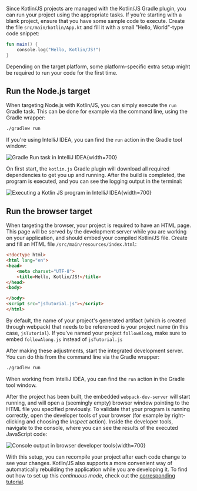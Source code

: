 [//]: # (title: 运行 Kotlin/JS)

Since Kotlin/JS projects are managed with the Kotlin/JS Gradle plugin, you can run your project using the
appropriate tasks. If you're starting with a blank project, ensure that you have some sample code to execute.
Create the file `src/main/kotlin/App.kt` and fill it with a small "Hello, World"-type code snippet:

```kotlin
fun main() {
    console.log("Hello, Kotlin/JS!")
}
```

Depending on the target platform, some platform-specific extra setup might be required to run your code for the first time.

## Run the Node.js target

When targeting Node.js with Kotlin/JS, you can simply execute the `run` Gradle task. This can be done for example via the
command line, using the Gradle wrapper:

```bash
./gradlew run
```

If you're using IntelliJ IDEA, you can find the `run` action in the Gradle tool window:

![Gradle Run task in IntelliJ IDEA](run-gradle-task.png){width=700}

On first start, the `kotlin.js` Gradle plugin will download all required dependencies to get you up and running.
After the build is completed, the program is executed, and you can see the logging output in the terminal:

![Executing a Kotlin JS program in IntelliJ IDEA](cli-output.png){width=700}

## Run the browser target

When targeting the browser, your project is required to have an HTML page. This page will be served by the development
server while you are working on your application, and should embed your compiled Kotlin/JS file.
Create and fill an HTML file `/src/main/resources/index.html`:

```html
<!doctype html>
<html lang="en">
<head>
    <meta charset="UTF-8">
    <title>Hello, Kotlin/JS!</title>
</head>
<body>

</body>
<script src="jsTutorial.js"></script>
</html>
```

By default, the name of your project's generated artifact (which is created through webpack) that needs to be referenced
is your project name (in this case, `jsTutorial`). If you've named your project `followAlong`, make sure to embed
`followAlong.js` instead of `jsTutorial.js`

After making these adjustments, start the integrated development server. You can do this from the command line via the
Gradle wrapper:

```bash
./gradlew run
```

When working from IntelliJ IDEA, you can find the `run` action in the Gradle tool window.

After the project has been built, the embedded `webpack-dev-server` will start running, and will open a (seemingly empty)
browser window pointing to the HTML file you specified previously. To validate that your program is running correctly,
open the developer tools of your browser (for example by right-clicking and choosing the _Inspect_ action).
Inside the developer tools, navigate to the console, where you can see the results of the executed JavaScript code:

![Console output in browser developer tools](browser-console-output.png){width=700}

With this setup, you can recompile your project after each code change to see your changes. Kotlin/JS also supports
a more convenient way of automatically rebuilding the application while you are developing it.
To find out how to set up this _continuous mode_, check out the [corresponding tutorial](dev-server-continuous-compilation.md).